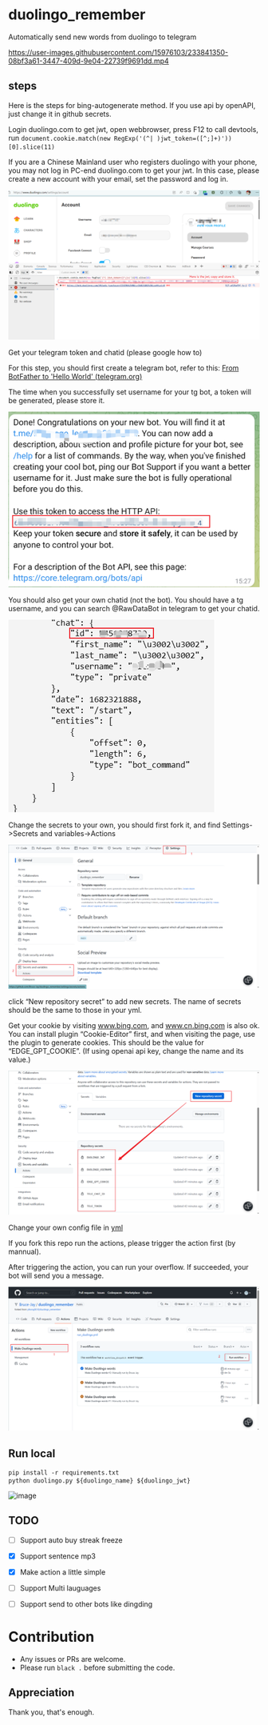 # duolingo_remember
Automatically send new words from duolingo to telegram

https://user-images.githubusercontent.com/15976103/233841350-08bf3a61-3447-409d-9e04-22739f9691dd.mp4

## steps

Here is the steps for bing-autogenerate method. If you use api by openAPI, just change it in github secrets.

Login duolingo.com to get jwt, open webbrowser, press F12 to call devtools, run `document.cookie.match(new RegExp('(^| )jwt_token=([^;]+)'))[0].slice(11)`

If you are a Chinese Mainland user who registers duolingo with your phone, you may not log in PC-end duolingo.com to get your jwt. In this case, please create a new account with your email, set the password and log in.

![image-20230424204540649](images/image-20230424204540649.png)

Get your telegram token and chatid (please google how to)

For this step, you should first create a telegram bot, refer to this: [From BotFather to 'Hello World' (telegram.org)](https://core.telegram.org/bots/tutorial)

The time when you successfully set username for your tg bot, a token will be generated, please store it.

![image-20230424204946365](images/image-20230424204946365.png)

You should also get your own chatid (not the bot). You should have a tg username, and you can search @RawDataBot in telegram to get your chatid.

![image-20230424205224771](images/image-20230424205224771.png)

Change the secrets to your own, you should first fork it, and find Settings->Secrets and variables->Actions

![image-20230424205537273](images/image-20230424205537273.png)

click “New repository secret” to add new secrets. The name of secrets should be the same to those in your yml.

Get your cookie by visiting www.bing.com, and www.cn.bing.com is also ok. You can install plugin “Cookie-Editor” first, and when visiting the page, use the plugin to generate cookies. This should be the value for “EDGE_GPT_COOKIE”. (If using openai api key, change the name and its value.)

![image-20230424205709606](images/image-20230424205709606.png)

Change your own config file in [yml](./.github/workflows/run_duolingo.yml)

If you fork this repo run the actions, please trigger the action first (by mannual).

After triggering the action, you can run your overflow. If succeeded, your bot will send you a message.

![image-20230424210354599](images/image-20230424210354599.png)

## Run local

```
pip install -r requirements.txt
python duolingo.py ${duolingo_name} ${duolingo_jwt}
```

![image](https://user-images.githubusercontent.com/15976103/104862648-8eae6300-596e-11eb-8881-d29845649af2.png)

## TODO
- [ ] Support auto buy streak freeze
- [x] Support sentence mp3
- [x] Make action a little simple
- [ ] Support Multi lauguages
- [ ] Support send to other bots like dingding


# Contribution

- Any issues or PRs are welcome.
- Please run `black .` before submitting the code.

## Appreciation

Thank you, that's enough.
